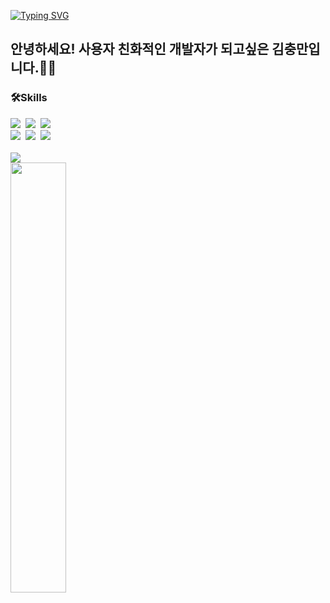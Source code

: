 <a href="https://git.io/typing-svg"><img src="https://readme-typing-svg.demolab.com?font=Shadows+Into+Light&size=40&letterSpacing=1px&duration=3000&pause=2000&repeat=false&width=800&height=50&lines=Hello%2C+I'm+fullkeem" alt="Typing SVG" /></a>
<br />
## 안녕하세요! 사용자 친화적인 개발자가 되고싶은 김충만입니다.🧑‍💻


### 🛠️Skills

<div>
  <img src="https://img.shields.io/badge/html5-E34F26.svg?style=for-the-badge&logo=html5&logoColor=white" />&nbsp
  <img src="https://img.shields.io/badge/css3-1572B6.svg?style=for-the-badge&logo=css3&logoColor=white" />&nbsp
  <img src="https://img.shields.io/badge/javascript-F7DF1E.svg?style=for-the-badge&logo=javascript&logoColor=20232a" />&nbsp
</div>

<div>
    <img src="https://img.shields.io/badge/react-20232a.svg?style=for-the-badge&logo=react&logoColor=61DAFB" />&nbsp
  <img src="https://img.shields.io/badge/next.js-000000?style=for-the-badge&logo=nextdotjs&logoColor=white" />&nbsp
  <img src="https://img.shields.io/badge/tailwindcss-1daabb.svg?style=for-the-badge&logo=tailwind-css&logoColor=white" />&nbsp

</div>

<br>


<a href="s">
  <img src="https://github-readme-stats.vercel.app/api/top-langs/?username=fullkeem&exclude_repo=dkssud8150.github.io&layout=compact&theme=tokyonight" />
</a>
<br/>
<a href="s">
  <img src="https://github-readme-stats.vercel.app/api?username=fullkeem&theme=tokyonight&show_icons=true" width="42%" />
</a>



<!--
**fullkeem/fullkeem** is a ✨ _special_ ✨ repository because its `README.md` (this file) appears on your GitHub profile.

Here are some ideas to get you started:

- 🔭 I’m currently working on ...
- 🌱 I’m currently learning ...
- 👯 I’m looking to collaborate on ...
- 🤔 I’m looking for help with ...
- 💬 Ask me about ...
- 📫 How to reach me: ...
- 😄 Pronouns: ...
- ⚡ Fun fact: ...
-->

